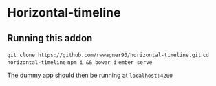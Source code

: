 # Horizontal-timeline

## Running this addon

`git clone https://github.com/rwwagner90/horizontal-timeline.git`
`cd horizontal-timeline`
`npm i && bower i`
`ember serve`

The dummy app should then be running at `localhost:4200`

